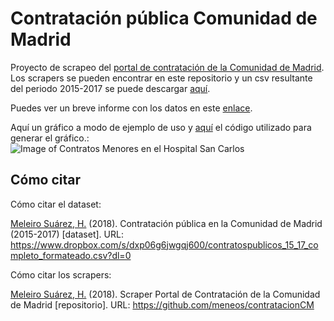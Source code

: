 # Contratación pública Comunidad de Madrid
Proyecto de scrapeo del [portal de contratación de la Comunidad de Madrid](http://www.madrid.org/cs/Satellite?cid=1224915242285&language=es&pagename=PortalContratacion%2FPage%2FPCON_buscadorAvanzado). Los scrapers se pueden encontrar en este repositorio y un csv resultante del periodo 2015-2017 se puede descargar [aquí](https://www.dropbox.com/s/dxp06g6jwgqj600/contratospublicos_15_17_completo_formateado.csv?dl=0).

Puedes ver un breve informe con los datos en este [enlace](https://cdn.rawgit.com/meneos/contratacionCM/0dc0380e/Informe.html).

Aquí un gráfico a modo de ejemplo de uso y [aquí](https://github.com/meneos/contratacionCM/blob/master/Hosptial%20San%20Carlos.R) el código utilizado para generar el gráfico.:
![Image of Contratos Menores en el Hospital San Carlos](https://github.com/meneos/contratacionCM/blob/master/graphs/Menores%20San%20Carlos.png)


## Cómo citar

Cómo citar el dataset:

[Meleiro Suárez, H.](https://twitter.com/hmeleiros) (2018). Contratación pública en la Comunidad de Madrid (2015-2017) [dataset]. URL: https://www.dropbox.com/s/dxp06g6jwgqj600/contratospublicos_15_17_completo_formateado.csv?dl=0


Cómo citar los scrapers:

[Meleiro Suárez, H.](https://twitter.com/hmeleiros) (2018). Scraper Portal de Contratación de la Comunidad de Madrid [repositorio]. URL: https://github.com/meneos/contratacionCM
